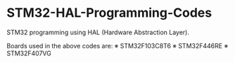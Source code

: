 # STM32-HAL-Programming-Codes
STM32 programming using HAL (Hardware Abstraction Layer).

Boards used in the above codes are:
※ STM32F103C8T6
※ STM32F446RE
※ STM32F407VG
